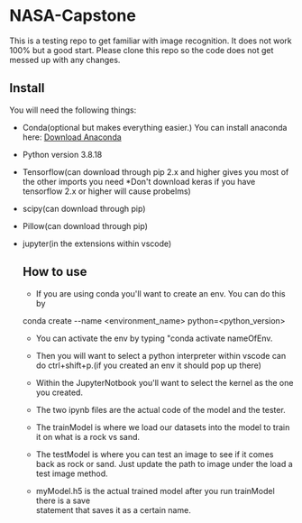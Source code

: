 # NASA-Capstone

This is a testing repo to get familiar with image recognition. It does not work 100% but a good start. Please clone this repo so the code does not get messed up with any changes. 

## Install
You will need the following things:

* Conda(optional but makes everything easier.)
  You can install anaconda here: [Download Anaconda](https://www.anaconda.com/products/distribution)
  
* Python version 3.8.18
* Tensorflow(can download through pip 2.x and higher gives you most of the other imports you need *Don't download keras if you have tensorflow 2.x or higher will cause probelms)
* scipy(can download through pip)
* Pillow(can download through pip)
* jupyter(in the extensions within vscode)

  ## How to use
  * If you are using conda you'll want to create an env. You can do this by

  conda create --name <environment_name> python=<python_version>

  * You can activate the env by typing "conda activate nameOfEnv.

  * Then you will want to select a python interpreter within vscode can do ctrl+shift+p.(if you created an env it should pop up there)

  * Within the JupyterNotbook you'll want to select the kernel as the one you created.

  * The two ipynb files are the actual code of the model and the tester.

  * The trainModel is where we load our datasets into the model to train it on what is a 
  rock vs sand. 

  * The testModel is where you can test an image to see if it comes back as rock or 
    sand. Just update the path to image under the load a test image method. 

  *  myModel.h5 is the actual trained model after you run trainModel there is a save   
     statement that saves it as a certain name. 
  
